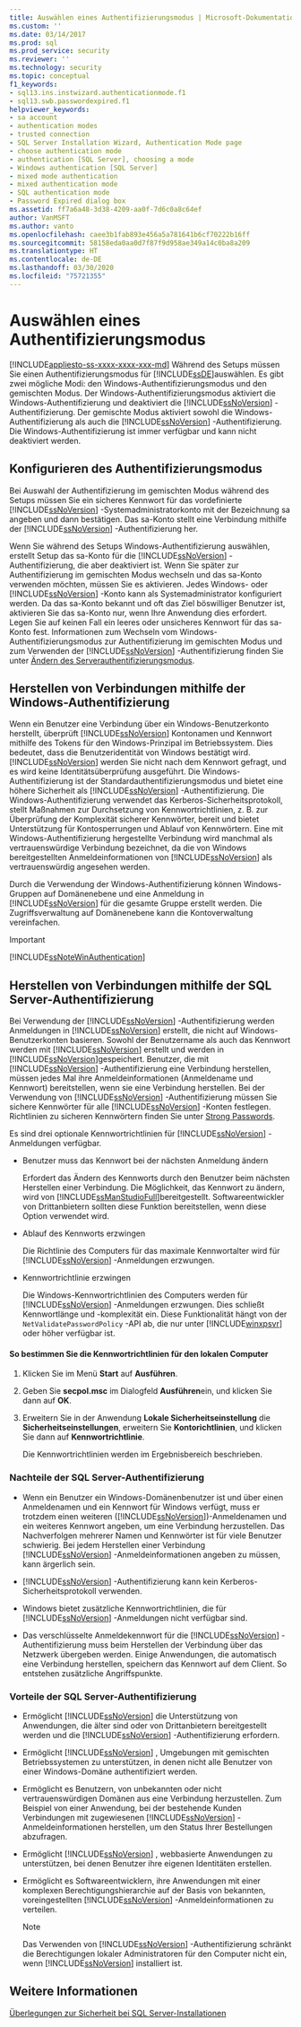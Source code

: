 ```yaml
---
title: Auswählen eines Authentifizierungsmodus | Microsoft-Dokumentation
ms.custom: ''
ms.date: 03/14/2017
ms.prod: sql
ms.prod_service: security
ms.reviewer: ''
ms.technology: security
ms.topic: conceptual
f1_keywords:
- sql13.ins.instwizard.authenticationmode.f1
- sql13.swb.passwordexpired.f1
helpviewer_keywords:
- sa account
- authentication modes
- trusted connection
- SQL Server Installation Wizard, Authentication Mode page
- choose authentication mode
- authentication [SQL Server], choosing a mode
- Windows authentication [SQL Server]
- mixed mode authentication
- mixed authentication mode
- SQL authentication mode
- Password Expired dialog box
ms.assetid: ff7a6a48-3d38-4209-aa0f-7d6c0a8c64ef
author: VanMSFT
ms.author: vanto
ms.openlocfilehash: caee3b1fab893e456a5a781641b6cf70222b16ff
ms.sourcegitcommit: 58158eda0aa0d7f87f9d958ae349a14c0ba8a209
ms.translationtype: HT
ms.contentlocale: de-DE
ms.lasthandoff: 03/30/2020
ms.locfileid: "75721355"
---
```

# <a name="choose-an-authentication-mode"></a>Auswählen eines Authentifizierungsmodus
[!INCLUDE[appliesto-ss-xxxx-xxxx-xxx-md](../../includes/appliesto-ss-xxxx-xxxx-xxx-md.md)]
  Während des Setups müssen Sie einen Authentifizierungsmodus für [!INCLUDE[ssDE](../../includes/ssde-md.md)]auswählen. Es gibt zwei mögliche Modi: den Windows-Authentifizierungsmodus und den gemischten Modus. Der Windows-Authentifizierungsmodus aktiviert die Windows-Authentifizierung und deaktiviert die [!INCLUDE[ssNoVersion](../../includes/ssnoversion-md.md)] -Authentifizierung. Der gemischte Modus aktiviert sowohl die Windows-Authentifizierung als auch die [!INCLUDE[ssNoVersion](../../includes/ssnoversion-md.md)] -Authentifizierung. Die Windows-Authentifizierung ist immer verfügbar und kann nicht deaktiviert werden.  
  
## <a name="configuring-the-authentication-mode"></a>Konfigurieren des Authentifizierungsmodus  
 Bei Auswahl der Authentifizierung im gemischten Modus während des Setups müssen Sie ein sicheres Kennwort für das vordefinierte [!INCLUDE[ssNoVersion](../../includes/ssnoversion-md.md)] -Systemadministratorkonto mit der Bezeichnung sa angeben und dann bestätigen. Das sa-Konto stellt eine Verbindung mithilfe der [!INCLUDE[ssNoVersion](../../includes/ssnoversion-md.md)] -Authentifizierung her.  
  
 Wenn Sie während des Setups Windows-Authentifizierung auswählen, erstellt Setup das sa-Konto für die [!INCLUDE[ssNoVersion](../../includes/ssnoversion-md.md)] -Authentifizierung, die aber deaktiviert ist. Wenn Sie später zur Authentifizierung im gemischten Modus wechseln und das sa-Konto verwenden möchten, müssen Sie es aktivieren. Jedes Windows- oder [!INCLUDE[ssNoVersion](../../includes/ssnoversion-md.md)] -Konto kann als Systemadministrator konfiguriert werden. Da das sa-Konto bekannt und oft das Ziel böswilliger Benutzer ist, aktivieren Sie das sa-Konto nur, wenn Ihre Anwendung dies erfordert. Legen Sie auf keinen Fall ein leeres oder unsicheres Kennwort für das sa-Konto fest. Informationen zum Wechseln vom Windows-Authentifizierungsmodus zur Authentifizierung im gemischten Modus und zum Verwenden der [!INCLUDE[ssNoVersion](../../includes/ssnoversion-md.md)] -Authentifizierung finden Sie unter [Ändern des Serverauthentifizierungsmodus](../../database-engine/configure-windows/change-server-authentication-mode.md).  
  
## <a name="connecting-through-windows-authentication"></a>Herstellen von Verbindungen mithilfe der Windows-Authentifizierung  
 Wenn ein Benutzer eine Verbindung über ein Windows-Benutzerkonto herstellt, überprüft [!INCLUDE[ssNoVersion](../../includes/ssnoversion-md.md)] Kontonamen und Kennwort mithilfe des Tokens für den Windows-Prinzipal im Betriebssystem. Dies bedeutet, dass die Benutzeridentität von Windows bestätigt wird. [!INCLUDE[ssNoVersion](../../includes/ssnoversion-md.md)] werden Sie nicht nach dem Kennwort gefragt, und es wird keine Identitätsüberprüfung ausgeführt. Die Windows-Authentifizierung ist der Standardauthentifizierungsmodus und bietet eine höhere Sicherheit als [!INCLUDE[ssNoVersion](../../includes/ssnoversion-md.md)] -Authentifizierung. Die Windows-Authentifizierung verwendet das Kerberos-Sicherheitsprotokoll, stellt Maßnahmen zur Durchsetzung von Kennwortrichtlinien, z. B. zur Überprüfung der Komplexität sicherer Kennwörter, bereit und bietet Unterstützung für Kontosperrungen und Ablauf von Kennwörtern. Eine mit Windows-Authentifizierung hergestellte Verbindung wird manchmal als vertrauenswürdige Verbindung bezeichnet, da die von Windows bereitgestellten Anmeldeinformationen von [!INCLUDE[ssNoVersion](../../includes/ssnoversion-md.md)] als vertrauenswürdig angesehen werden.  
  
 Durch die Verwendung der Windows-Authentifizierung können Windows-Gruppen auf Domänenebene und eine Anmeldung in [!INCLUDE[ssNoVersion](../../includes/ssnoversion-md.md)] für die gesamte Gruppe erstellt werden. Die Zugriffsverwaltung auf Domänenebene kann die Kontoverwaltung vereinfachen.  
  
> [!IMPORTANT]  
>  [!INCLUDE[ssNoteWinAuthentication](../../includes/ssnotewinauthentication-md.md)]  
  
## <a name="connecting-through-sql-server-authentication"></a>Herstellen von Verbindungen mithilfe der SQL Server-Authentifizierung  
 Bei Verwendung der [!INCLUDE[ssNoVersion](../../includes/ssnoversion-md.md)] -Authentifizierung werden Anmeldungen in [!INCLUDE[ssNoVersion](../../includes/ssnoversion-md.md)] erstellt, die nicht auf Windows-Benutzerkonten basieren. Sowohl der Benutzername als auch das Kennwort werden mit [!INCLUDE[ssNoVersion](../../includes/ssnoversion-md.md)] erstellt und werden in [!INCLUDE[ssNoVersion](../../includes/ssnoversion-md.md)]gespeichert. Benutzer, die mit [!INCLUDE[ssNoVersion](../../includes/ssnoversion-md.md)] -Authentifizierung eine Verbindung herstellen, müssen jedes Mal ihre Anmeldeinformationen (Anmeldename und Kennwort) bereitstellen, wenn sie eine Verbindung herstellen. Bei der Verwendung von [!INCLUDE[ssNoVersion](../../includes/ssnoversion-md.md)] -Authentifizierung müssen Sie sichere Kennwörter für alle [!INCLUDE[ssNoVersion](../../includes/ssnoversion-md.md)] -Konten festlegen. Richtlinien zu sicheren Kennwörtern finden Sie unter [Strong Passwords](../../relational-databases/security/strong-passwords.md).  
  
 Es sind drei optionale Kennwortrichtlinien für [!INCLUDE[ssNoVersion](../../includes/ssnoversion-md.md)] -Anmeldungen verfügbar.  
  
-   Benutzer muss das Kennwort bei der nächsten Anmeldung ändern  
  
     Erfordert das Ändern des Kennworts durch den Benutzer beim nächsten Herstellen einer Verbindung. Die Möglichkeit, das Kennwort zu ändern, wird von [!INCLUDE[ssManStudioFull](../../includes/ssmanstudiofull-md.md)]bereitgestellt. Softwareentwickler von Drittanbietern sollten diese Funktion bereitstellen, wenn diese Option verwendet wird.  
  
-   Ablauf des Kennworts erzwingen  
  
     Die Richtlinie des Computers für das maximale Kennwortalter wird für [!INCLUDE[ssNoVersion](../../includes/ssnoversion-md.md)] -Anmeldungen erzwungen.  
  
-   Kennwortrichtlinie erzwingen  
  
     Die Windows-Kennwortrichtlinien des Computers werden für [!INCLUDE[ssNoVersion](../../includes/ssnoversion-md.md)] -Anmeldungen erzwungen. Dies schließt Kennwortlänge und -komplexität ein. Diese Funktionalität hängt von der `NetValidatePasswordPolicy` -API ab, die nur unter [!INCLUDE[winxpsvr](../../includes/winxpsvr-md.md)] oder höher verfügbar ist.  
  
#### <a name="to-determine-the-password-policies-of-the-local-computer"></a>So bestimmen Sie die Kennwortrichtlinien für den lokalen Computer  
  
1.  Klicken Sie im Menü **Start** auf **Ausführen**.  
  
2.  Geben Sie **secpol.msc** im Dialogfeld **Ausführen**ein, und klicken Sie dann auf **OK**.  
  
3.  Erweitern Sie in der Anwendung **Lokale Sicherheitseinstellung** die **Sicherheitseinstellungen**, erweitern Sie **Kontorichtlinien**, und klicken Sie dann auf **Kennwortrichtlinie**.  

     Die Kennwortrichtlinien werden im Ergebnisbereich beschrieben.  
  
### <a name="disadvantages-of-sql-server-authentication"></a>Nachteile der SQL Server-Authentifizierung  
  
-   Wenn ein Benutzer ein Windows-Domänenbenutzer ist und über einen Anmeldenamen und ein Kennwort für Windows verfügt, muss er trotzdem einen weiteren ([!INCLUDE[ssNoVersion](../../includes/ssnoversion-md.md)])-Anmeldenamen und ein weiteres Kennwort angeben, um eine Verbindung herzustellen. Das Nachverfolgen mehrerer Namen und Kennwörter ist für viele Benutzer schwierig. Bei jedem Herstellen einer Verbindung [!INCLUDE[ssNoVersion](../../includes/ssnoversion-md.md)] -Anmeldeinformationen angeben zu müssen, kann ärgerlich sein.  
  
-   [!INCLUDE[ssNoVersion](../../includes/ssnoversion-md.md)] -Authentifizierung kann kein Kerberos-Sicherheitsprotokoll verwenden.  
  
-   Windows bietet zusätzliche Kennwortrichtlinien, die für [!INCLUDE[ssNoVersion](../../includes/ssnoversion-md.md)] -Anmeldungen nicht verfügbar sind.  
  
-   Das verschlüsselte Anmeldekennwort für die [!INCLUDE[ssNoVersion](../../includes/ssnoversion-md.md)] -Authentifizierung muss beim Herstellen der Verbindung über das Netzwerk übergeben werden. Einige Anwendungen, die automatisch eine Verbindung herstellen, speichern das Kennwort auf dem Client. So entstehen zusätzliche Angriffspunkte.  
  
### <a name="advantages-of-sql-server-authentication"></a>Vorteile der SQL Server-Authentifizierung  
  
-   Ermöglicht [!INCLUDE[ssNoVersion](../../includes/ssnoversion-md.md)] die Unterstützung von Anwendungen, die älter sind oder von Drittanbietern bereitgestellt werden und die [!INCLUDE[ssNoVersion](../../includes/ssnoversion-md.md)] -Authentifizierung erfordern.  
  
-   Ermöglicht [!INCLUDE[ssNoVersion](../../includes/ssnoversion-md.md)] , Umgebungen mit gemischten Betriebssystemen zu unterstützen, in denen nicht alle Benutzer von einer Windows-Domäne authentifiziert werden.  
  
-   Ermöglicht es Benutzern, von unbekannten oder nicht vertrauenswürdigen Domänen aus eine Verbindung herzustellen. Zum Beispiel von einer Anwendung, bei der bestehende Kunden Verbindungen mit zugewiesenen [!INCLUDE[ssNoVersion](../../includes/ssnoversion-md.md)] -Anmeldeinformationen herstellen, um den Status Ihrer Bestellungen abzufragen.  
  
-   Ermöglicht [!INCLUDE[ssNoVersion](../../includes/ssnoversion-md.md)] , webbasierte Anwendungen zu unterstützen, bei denen Benutzer ihre eigenen Identitäten erstellen.  
  
-   Ermöglicht es Softwareentwicklern, ihre Anwendungen mit einer komplexen Berechtigungshierarchie auf der Basis von bekannten, voreingestellten [!INCLUDE[ssNoVersion](../../includes/ssnoversion-md.md)] -Anmeldeinformationen zu verteilen.  
  
    > [!NOTE]  
    >  Das Verwenden von [!INCLUDE[ssNoVersion](../../includes/ssnoversion-md.md)] -Authentifizierung schränkt die Berechtigungen lokaler Administratoren für den Computer nicht ein, wenn [!INCLUDE[ssNoVersion](../../includes/ssnoversion-md.md)] installiert ist.  
  
## <a name="see-also"></a>Weitere Informationen  
 [Überlegungen zur Sicherheit bei SQL Server-Installationen](../../sql-server/install/security-considerations-for-a-sql-server-installation.md)  
  
  
